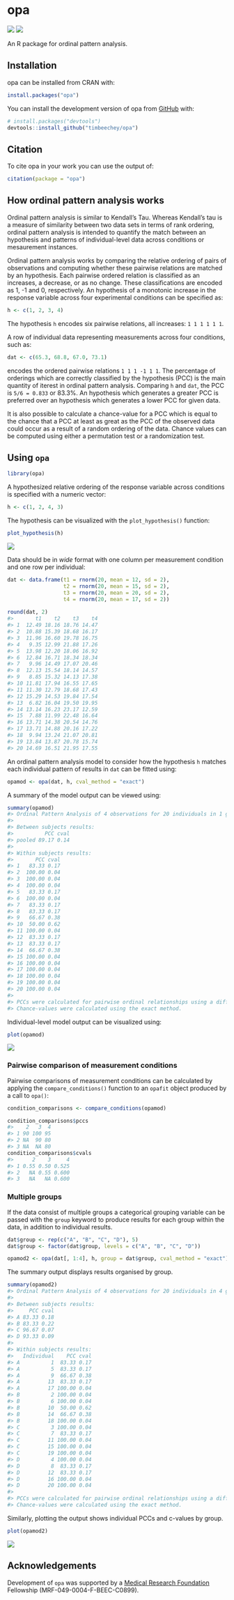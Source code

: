 
<!-- README.md is generated from README.Rmd. Please edit that file -->

# opa

<!-- badges: start -->

![](https://www.r-pkg.org/badges/version-ago/opa?color=orange)
![](https://cranlogs.r-pkg.org/badges/grand-total/opa)
<!-- badges: end -->

An R package for ordinal pattern analysis.

## Installation

opa can be installed from CRAN with:

``` r
install.packages("opa")
```

You can install the development version of opa from
[GitHub](https://github.com/) with:

``` r
# install.packages("devtools")
devtools::install_github("timbeechey/opa")
```

## Citation

To cite opa in your work you can use the output of:

``` r
citation(package = "opa")
```

## How ordinal pattern analysis works

Ordinal pattern analysis is similar to Kendall’s Tau. Whereas Kendall’s
tau is a measure of similarity between two data sets in terms of rank
ordering, ordinal pattern analysis is intended to quantify the match
between an hypothesis and patterns of individual-level data across
conditions or mesaurement instances.

Ordinal pattern analysis works by comparing the relative ordering of
pairs of observations and computing whether these pairwise relations are
matched by an hypothesis. Each pairwise ordered relation is classified
as an increases, a decrease, or as no change. These classifications are
encoded as 1, -1 and 0, respectively. An hypothesis of a monotonic
increase in the response variable across four experimental conditions
can be specified as:

``` r
h <- c(1, 2, 3, 4)
```

The hypothesis `h` encodes six pairwise relations, all increases:
`1 1 1 1 1 1`.

A row of individual data representing measurements across four
conditions, such as:

``` r
dat <- c(65.3, 68.8, 67.0, 73.1)
```

encodes the ordered pairwise relations `1 1 1 -1 1 1`. The percentage of
orderings which are correctly classified by the hypothesis (PCC) is the
main quantity of iterest in ordinal pattern analysis. Comparing `h` and
`dat`, the PCC is `5/6 = 0.833` or 83.3%. An hypothesis which generates
a greater PCC is preferred over an hypothesis which generates a lower
PCC for given data.

It is also possible to calculate a chance-value for a PCC which is equal
to the chance that a PCC at least as great as the PCC of the observed
data could occur as a result of a random ordering of the data. Chance
values can be computed using either a permutation test or a
randomization test.

## Using `opa`

``` r
library(opa)
```

A hypothesized relative ordering of the response variable across
conditions is specified with a numeric vector:

``` r
h <- c(1, 2, 4, 3)
```

The hypothesis can be visualized with the `plot_hypothesis()` function:

``` r
plot_hypothesis(h)
```

<img src="man/figures/README-plot_hypothesis-1.png" style="display: block; margin: auto;" />

Data should be in *wide* format with one column per measurement
condition and one row per individual:

``` r
dat <- data.frame(t1 = rnorm(20, mean = 12, sd = 2),
                  t2 = rnorm(20, mean = 15, sd = 2),
                  t3 = rnorm(20, mean = 20, sd = 2),
                  t4 = rnorm(20, mean = 17, sd = 2))
                  
round(dat, 2)
#>       t1    t2    t3    t4
#> 1  12.49 18.16 18.76 14.47
#> 2  10.88 15.39 18.68 16.17
#> 3  11.96 16.60 19.78 16.75
#> 4   9.35 12.99 21.88 17.26
#> 5  13.98 12.20 18.06 16.92
#> 6  12.84 16.71 18.34 18.34
#> 7   9.96 14.49 17.07 20.46
#> 8  12.13 15.54 18.14 14.57
#> 9   8.85 15.32 14.13 17.38
#> 10 11.81 17.94 16.55 17.65
#> 11 11.30 12.79 18.68 17.43
#> 12 15.29 14.53 19.84 17.54
#> 13  6.82 16.04 19.50 19.95
#> 14 13.14 16.23 23.17 12.59
#> 15  7.88 11.99 22.48 16.64
#> 16 13.71 14.38 20.54 14.76
#> 17 13.71 14.88 20.16 17.22
#> 18  9.94 13.24 21.07 20.81
#> 19 13.84 13.87 20.78 15.74
#> 20 14.69 16.51 21.95 17.55
```

An ordinal pattern analysis model to consider how the hypothesis `h`
matches each individual pattern of results in `dat` can be fitted using:

``` r
opamod <- opa(dat, h, cval_method = "exact")
```

A summary of the model output can be viewed using:

``` r
summary(opamod)
#> Ordinal Pattern Analysis of 4 observations for 20 individuals in 1 group 
#> 
#> Between subjects results:
#>          PCC cval
#> pooled 89.17 0.14
#> 
#> Within subjects results:
#>       PCC cval
#> 1   83.33 0.17
#> 2  100.00 0.04
#> 3  100.00 0.04
#> 4  100.00 0.04
#> 5   83.33 0.17
#> 6  100.00 0.04
#> 7   83.33 0.17
#> 8   83.33 0.17
#> 9   66.67 0.38
#> 10  50.00 0.62
#> 11 100.00 0.04
#> 12  83.33 0.17
#> 13  83.33 0.17
#> 14  66.67 0.38
#> 15 100.00 0.04
#> 16 100.00 0.04
#> 17 100.00 0.04
#> 18 100.00 0.04
#> 19 100.00 0.04
#> 20 100.00 0.04
#> 
#> PCCs were calculated for pairwise ordinal relationships using a difference threshold of 0.
#> Chance-values were calculated using the exact method.
```

Individual-level model output can be visualized using:

``` r
plot(opamod)
```

<img src="man/figures/README-plot_opamod1-1.png" style="display: block; margin: auto;" />

### Pairwise comparison of measurement conditions

Pairwise comparisons of measurement conditions can be calculated by
applying the `compare_conditions()` function to an `opafit` object
produced by a call to `opa()`:

``` r
condition_comparisons <- compare_conditions(opamod)

condition_comparisons$pccs
#>    2   3  4
#> 1 90 100 95
#> 2 NA  90 80
#> 3 NA  NA 80
condition_comparisons$cvals
#>      2    3     4
#> 1 0.55 0.50 0.525
#> 2   NA 0.55 0.600
#> 3   NA   NA 0.600
```

### Multiple groups

If the data consist of multiple groups a categorical grouping variable
can be passed with the `group` keyword to produce results for each group
within the data, in addition to individual results.

``` r
dat$group <- rep(c("A", "B", "C", "D"), 5)
dat$group <- factor(dat$group, levels = c("A", "B", "C", "D"))

opamod2 <- opa(dat[, 1:4], h, group = dat$group, cval_method = "exact")
```

The summary output displays results organised by group.

``` r
summary(opamod2)
#> Ordinal Pattern Analysis of 4 observations for 20 individuals in 4 groups 
#> 
#> Between subjects results:
#>     PCC cval
#> A 83.33 0.18
#> B 83.33 0.22
#> C 96.67 0.07
#> D 93.33 0.09
#> 
#> Within subjects results:
#>   Individual    PCC cval
#> A          1  83.33 0.17
#> A          5  83.33 0.17
#> A          9  66.67 0.38
#> A         13  83.33 0.17
#> A         17 100.00 0.04
#> B          2 100.00 0.04
#> B          6 100.00 0.04
#> B         10  50.00 0.62
#> B         14  66.67 0.38
#> B         18 100.00 0.04
#> C          3 100.00 0.04
#> C          7  83.33 0.17
#> C         11 100.00 0.04
#> C         15 100.00 0.04
#> C         19 100.00 0.04
#> D          4 100.00 0.04
#> D          8  83.33 0.17
#> D         12  83.33 0.17
#> D         16 100.00 0.04
#> D         20 100.00 0.04
#> 
#> PCCs were calculated for pairwise ordinal relationships using a difference threshold of 0.
#> Chance-values were calculated using the exact method.
```

Similarly, plotting the output shows individual PCCs and c-values by
group.

``` r
plot(opamod2)
```

<img src="man/figures/README-plot_opamod2-1.png" style="display: block; margin: auto;" />

## Acknowledgements

Development of `opa` was supported by a [Medical Research
Foundation](https://www.medicalresearchfoundation.org.uk/) Fellowship
(MRF-049-0004-F-BEEC-C0899).
